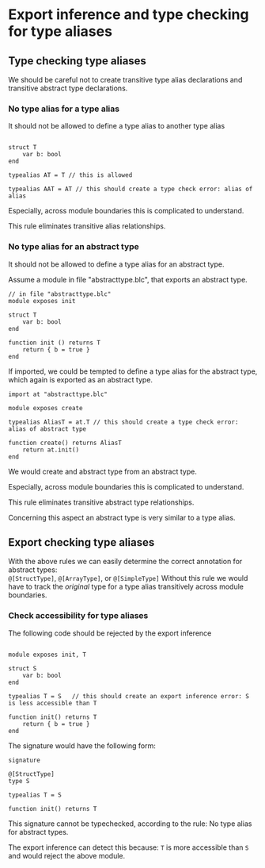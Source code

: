 
# Export inference and type checking for type aliases


## Type checking type aliases

We should be careful not to create transitive type alias declarations and transitive abstract type declarations.

### No type alias for a type alias

It should not be allowed to define a type alias to another type alias

```blech

struct T
    var b: bool 
end

typealias AT = T // this is allowed

typealias AAT = AT // this should create a type check error: alias of alias
```

Especially, across module boundaries this is complicated to understand. 

This rule eliminates transitive alias relationships.

### No type alias for an abstract type

It should not be allowed to define a type alias for an abstract type.

Assume a module in file "abstracttype.blc", that exports an abstract type.

```blech
// in file "abstracttype.blc"
module exposes init

struct T
    var b: bool
end

function init () returns T
    return { b = true }
end
```

If imported, we could be tempted to define a type alias for the abstract type, which again is exported as an abstract type.

```blech
import at "abstracttype.blc"

module exposes create

typealias AliasT = at.T // this should create a type check error: alias of abstract type

function create() returns AliasT
    return at.init()
end
```

We would create and abstract type from an abstract type.

Especially, across module boundaries this is complicated to understand. 

This rule eliminates transitive abstract type relationships.

Concerning this aspect an abstract type is very similar to a type alias.


## Export checking type aliases

With the above rules we can easily determine the correct annotation for abstract types:  
`@[StructType]`,  `@[ArrayType]`, or `@[SimpleType]`
Without this rule we would have to track the *original* type for a type alias transitively across module boundaries.

### Check accessibility for type aliases 

The following code should be rejected by the export inference

```blech

module exposes init, T

struct S
    var b: bool
end

typealias T = S   // this should create an export inference error: S is less accessible than T

function init() returns T
    return { b = true }
end
```

The signature would have the following form:

```blech
signature 

@[StructType]
type S

typealias T = S

function init() returns T
```

This signature cannot be typechecked, according to the rule: No type alias for abstract types.

The export inference can detect this because: `T` is more accessible than `S` and would reject the above module.



